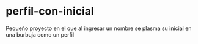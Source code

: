 # perfil-con-inicial
Pequeño proyecto en el que al ingresar un nombre se plasma su inicial en una burbuja como un perfil
